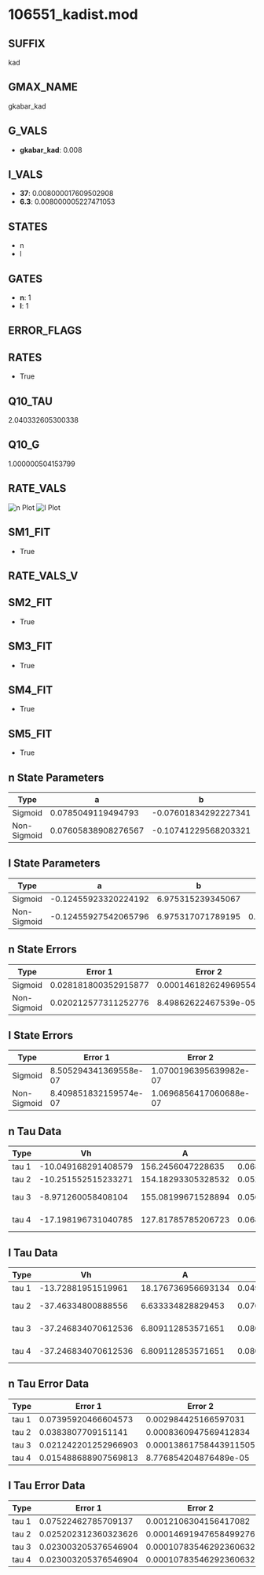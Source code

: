 # 106551_kadist.mod

## SUFFIX

kad

## GMAX_NAME

gkabar_kad

## G_VALS

- **gkabar_kad**: 0.008

## I_VALS

- **37**: 0.008000017609502908
- **6.3**: 0.008000005227471053

## STATES

- n
- l

## GATES

- **n**: 1
- **l**: 1

## ERROR_FLAGS


## RATES

- True

## Q10_TAU

2.040332605300338

## Q10_G

1.000000504153799

## RATE_VALS

![n Plot](/Users/pbozelos/Dropbox/icg-Chai-Panos/supermodels/output_markdown_files/K/106551_kadist.mod/images/n.png)
![l Plot](/Users/pbozelos/Dropbox/icg-Chai-Panos/supermodels/output_markdown_files/K/106551_kadist.mod/images/l.png)

## SM1_FIT

- True

## RATE_VALS_V

## SM2_FIT

- True

## SM3_FIT

- True

## SM4_FIT

- True

## SM5_FIT

- True

## n State Parameters

| Type | a | b | c | d |
| --- | --- | --- | --- | --- |
| Sigmoid | 0.0785049119494793 | -0.07601834292227341 |
| Non-Sigmoid | 0.07605838908276567 | -0.10741229568203321 | 1.0090425201224515 | -0.01170679714899892 |

## l State Parameters

| Type | a | b | c | d |
| --- | --- | --- | --- | --- |
| Sigmoid | -0.12455923320224192 | 6.975315239345067 |
| Non-Sigmoid | -0.12455927542065796 | 6.975317071789195 | 0.9999998063034438 | 2.2187842522158777e-09 |

## n State Errors

| Type | Error 1 | Error 2 | Error 3 |
| --- | --- | --- | --- |
| Sigmoid | 0.028181800352915877 | 0.0001461826249695543 | 0.0218982720887855 |
| Non-Sigmoid | 0.020212577311252776 | 8.49862622467539e-05 | 0.015705899269548587 |

## l State Errors

| Type | Error 1 | Error 2 | Error 3 |
| --- | --- | --- | --- |
| Sigmoid | 8.505294341369558e-07 | 1.0700196395639982e-07 | 6.829136654740714e-07 |
| Non-Sigmoid | 8.409851832159574e-07 | 1.0696856417060688e-07 | 6.752503217741827e-07 |

## n Tau Data

| Type | Vh | A | b1 | b2 | c1 | c2 | d1 | d2 | e1 | e2 |
| --- | --- | --- | --- | --- | --- | --- | --- | --- | --- | --- |
| tau 1 | -10.049168291408579 | 156.2456047228635 | 0.06847534072519884 | 0.023175638921499684 |
| tau 2 | -10.251552515233271 | 154.18293305328532 | 0.052009745173224535 | -0.0005518623721891315 | 0.01269864458068577 | 0.0001380195274641823 |
| tau 3 | -8.971260058408104 | 155.08199671528894 | 0.056007945094654246 | 0.0002464203210300502 | 1.8771228967721743e-05 | 0.020040900199295726 | 7.118972719917033e-05 | -1.3421962524811759e-07 |
| tau 4 | -17.198196731040785 | 127.81785785206723 | 0.06876058757137028 | 1.6117397445271933e-05 | 3.431659335720497e-05 | 4.2603654813008435e-07 | 0.011775135013479321 | -4.9461587379026324e-05 | 3.2651487371566612e-06 | -1.775747154729228e-08 |

## l Tau Data

| Type | Vh | A | b1 | b2 | c1 | c2 | d1 | d2 | e1 | e2 |
| --- | --- | --- | --- | --- | --- | --- | --- | --- | --- | --- |
| tau 1 | -13.72881951519961 | 18.176736956693134 | 0.04919437594952383 | -0.006766423423620061 |
| tau 2 | -37.46334800888556 | 6.633334828829453 | 0.0768944257135619 | 0.0021018021374900665 | -0.02035179170526395 | 5.4592511633292145e-05 |
| tau 3 | -37.246834070612536 | 6.809112853571651 | 0.08015441713263488 | 0.0017161274769397273 | -1.327862941735391e-05 | -0.020154212998791703 | 5.720328224146396e-05 | -2.0475157609799146e-08 |
| tau 4 | -37.246834070612536 | 6.809112853571651 | 0.08015441713263488 | 0.0017161274769397273 | -1.327862941735391e-05 | 0.0 | -0.020154212998791703 | 5.720328224146396e-05 | -2.0475157609799146e-08 | 0.0 |

## n Tau Error Data

| Type | Error 1 | Error 2 | Error 3 |
| --- | --- | --- | --- |
| tau 1 | 0.07395920466604573 | 0.002984425166597031 | 0.04978781951242309 |
| tau 2 | 0.0383807709151141 | 0.0008360947569412834 | 0.025837147704572856 |
| tau 3 | 0.021242201252966903 | 0.00013861758443911505 | 0.01429981415842379 |
| tau 4 | 0.015488688907569813 | 8.776854204876489e-05 | 0.010426667664913182 |

## l Tau Error Data

| Type | Error 1 | Error 2 | Error 3 |
| --- | --- | --- | --- |
| tau 1 | 0.07522462785709137 | 0.0012106304156417082 | 0.05344036578662472 |
| tau 2 | 0.025202312360323626 | 0.00014691947658499276 | 0.017903987425010627 |
| tau 3 | 0.023003205376546904 | 0.00010783546292360632 | 0.016341718724390254 |
| tau 4 | 0.023003205376546904 | 0.00010783546292360632 | 0.016341718724390254 |

